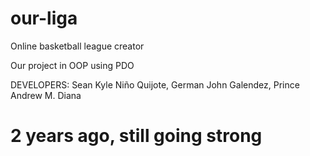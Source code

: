 # our-liga
Online basketball league creator

Our project in OOP using PDO

DEVELOPERS:
Sean Kyle Niño Quijote, 
German John Galendez, 
Prince Andrew M. Diana

# 2 years ago, still going strong
